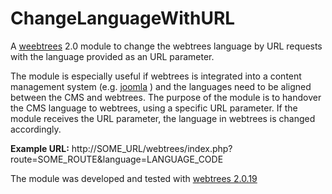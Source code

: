 # ChangeLanguageWithURL
A [weebtrees](https://webtrees.net) 2.0 module to change the webtrees language by URL requests with the language provided as an URL parameter.

The module is especially useful if webtrees is integrated into a content management system (e.g. [joomla](https://www.joomla.org) ) and the languages need to be aligned between the CMS and webtrees. The purpose of the module is to handover the CMS language to webtrees, using a specific URL parameter. If the module receives the URL parameter, the language in webtrees is changed accordingly.

__Example URL:__ http://SOME_URL/webtrees/index.php?route=SOME_ROUTE&language=LANGUAGE_CODE

The module was developed and tested with [webtrees 2.0.19](https://webtrees.net/download)
